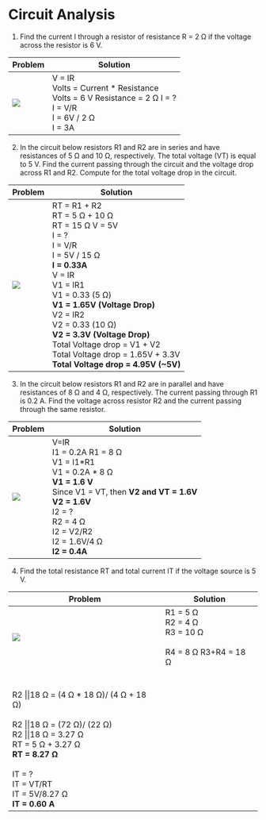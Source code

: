 # Circuit Analysis



1. Find the current I through a resistor of resistance R = 2 Ω if the voltage across the resistor is 6 V.

| Problem                                                      | Solution                                                     |
| ------------------------------------------------------------ | ------------------------------------------------------------ |
| <img src="https://raw.githubusercontent.com/zarexalvindaria/pembeds-projects/main/exercise-3-circuit-analysis/img/ca_q1.jpg"> | V = IR<br/>Volts = Current * Resistance<br/>Volts = 6 V Resistance = 2 Ω I = ?<br/>I = V/R<br/>I = 6V / 2 Ω<br/>I = 3A |



2. In the circuit below resistors R1 and R2 are in series and have resistances of 5 Ω and 10 Ω, respectively. The total voltage (VT) is equal to 5 V. Find the current passing through the circuit and the voltage drop across R1 and R2. Compute for the total voltage drop in the circuit.

| Problem                                                      | Solution                                                     |
| ------------------------------------------------------------ | ------------------------------------------------------------ |
| <img src="https://raw.githubusercontent.com/zarexalvindaria/pembeds-projects/main/exercise-3-circuit-analysis/img/ca_q2.jpg"> | RT  = R1 + R2<br/>RT  = 5 Ω + 10 Ω<br/>RT  = 15 Ω V = 5V<br/>I = ?<br/>I = V/R<br/>I = 5V / 15 Ω<br/>**I = 0.33A**<br/>V = IR<br/>V1 = IR1<br/>V1 = 0.33 (5 Ω)<br/>**V1 = 1.65V (Voltage Drop)**<br/>V2 = IR2<br/>V2 = 0.33 (10 Ω)<br/>**V2 = 3.3V (Voltage Drop)**<br/>Total Voltage drop = V1 + V2<br/>Total Voltage drop = 1.65V  + 3.3V<br/>**Total Voltage drop = 4.95V (~5V)** |





3. In the circuit below resistors R1 and R2 are in parallel and have resistances of 8 Ω and 4 Ω, respectively. The current passing through R1 is 0.2 A. Find the voltage across resistor R2 and the current passing through the same resistor.

| Problem                                                      | Solution                                                     |
| ------------------------------------------------------------ | ------------------------------------------------------------ |
| <img src="https://raw.githubusercontent.com/zarexalvindaria/pembeds-projects/main/exercise-3-circuit-analysis/img/ca_q3.jpg"> | V=IR<br/>I1 = 0.2A R1 = 8 Ω<br/>V1 = I1*R1<br/>V1 = 0.2A * 8 Ω<br/>**V1 = 1.6 V**<br/>Since V1 = VT, then **V2 and VT  = 1.6V**<br/>**V2 = 1.6V**<br/>I2 = ?<br/>R2 = 4 Ω<br/>I2 = V2/R2<br/>I2 = 1.6V/4 Ω<br/>**I2 = 0.4A** |



4. Find the total resistance RT and total current IT if the voltage source is 5 V.

| Problem                                                      | Solution                             |
| ------------------------------------------------------------ | ------------------------------------ |
| <img src="https://raw.githubusercontent.com/zarexalvindaria/pembeds-projects/main/exercise-3-circuit-analysis/img/ca_q4.jpg"> |R1 = 5 Ω<br/> R2 = 4 Ω <br/>R3 = 10 Ω <br/><br/>R4 = 8 Ω R3+R4 = 18 Ω
<br/><br/>R2 \|\|18 Ω = (4 Ω * 18 Ω)/ (4 Ω + 18 Ω)<br/><br/>R2 \|\|18 Ω = (72 Ω)/ (22 Ω)<br/>R2 \|\|18 Ω = 3.27 Ω<br/>RT = 5 Ω + 3.27 Ω<br/>**RT = 8.27 Ω**<br/><br/>IT = ?<br/>IT = VT/RT<br/>IT = 5V/8.27 Ω<br/>**IT = 0.60 A**|
 



